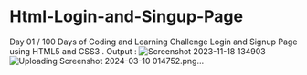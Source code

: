 # Html-Login-and-Singup-Page
Day 01 / 100 Days of Coding and Learning Challenge Login and Signup  Page using HTML5 and CSS3 .
Output : ![Screenshot 2023-11-18 134903](https://github.com/ersumitkumargarsa/Html-Login-and-Singup-Page/assets/95330561/08efd1b2-2946-424d-bde8-82f7b1b6fab3)
![Uploading Screenshot 2024-03-10 014752.png…]()
